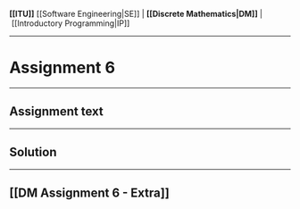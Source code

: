 **[[ITU]]**
[[Software Engineering|SE]] | **[[Discrete Mathematics|DM]]** | [[Introductory Programming|IP]]

---

# Assignment 6
---

## Assignment text

---

## Solution

---

## [[DM Assignment 6 - Extra]]

